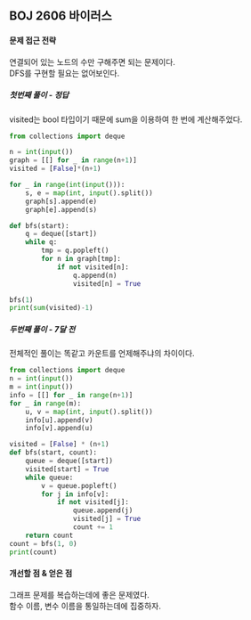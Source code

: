 ## BOJ 2606 바이러스
#### 문제 접근 전략
연결되어 있는 노드의 수만 구해주면 되는 문제이다.  
DFS를 구현할 필요는 없어보인다.
##### 첫번째 풀이 - 정답
visited는 bool 타입이기 때문에 sum을 이용하여 한 번에 계산해주었다.
```python
from collections import deque

n = int(input())
graph = [[] for _ in range(n+1)]
visited = [False]*(n+1)

for _ in range(int(input())):
    s, e = map(int, input().split())
    graph[s].append(e)
    graph[e].append(s)

def bfs(start):
    q = deque([start])
    while q:
        tmp = q.popleft()
        for n in graph[tmp]:
            if not visited[n]: 
                q.append(n)
                visited[n] = True

bfs(1)
print(sum(visited)-1)
```

##### 두번째 풀이 - 7달 전
전체적인 풀이는 똑같고 카운트를 언제해주냐의 차이이다.
```python
from collections import deque
n = int(input())
m = int(input())
info = [[] for _ in range(n+1)]
for _ in range(m):
    u, v = map(int, input().split())
    info[u].append(v)
    info[v].append(u)

visited = [False] * (n+1)
def bfs(start, count):
    queue = deque([start])
    visited[start] = True
    while queue:
        v = queue.popleft()
        for j in info[v]:
            if not visited[j]:
                queue.append(j)
                visited[j] = True
                count += 1
    return count
count = bfs(1, 0)
print(count)
```

#### 개선할 점 & 얻은 점
그래프 문제를 복습하는데에 좋은 문제였다.  
함수 이름, 변수 이름을 통일하는데에 집중하자.